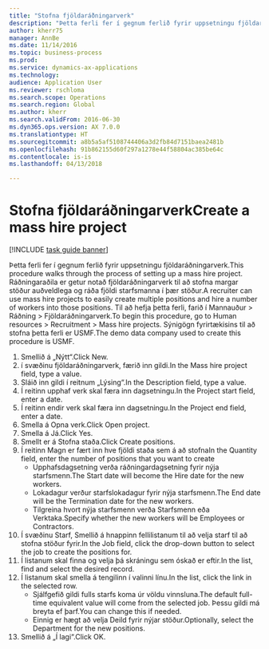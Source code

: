 ```yaml
--- 
title: "Stofna fjöldaráðningarverk"
description: "Þetta ferli fer í gegnum ferlið fyrir uppsetningu fjöldaráðningarverk."
author: kherr75
manager: AnnBe
ms.date: 11/14/2016
ms.topic: business-process
ms.prod: 
ms.service: dynamics-ax-applications
ms.technology: 
audience: Application User
ms.reviewer: rschloma
ms.search.scope: Operations
ms.search.region: Global
ms.author: kherr
ms.search.validFrom: 2016-06-30
ms.dyn365.ops.version: AX 7.0.0
ms.translationtype: HT
ms.sourcegitcommit: a8b5a5af5108744406a3d2fb84d7151baea2481b
ms.openlocfilehash: 91b862155d60f297a1278e44f58804ac385be64c
ms.contentlocale: is-is
ms.lasthandoff: 04/13/2018

---
```

# <a name="create-a-mass-hire-project"></a><span data-ttu-id="cb377-103">Stofna fjöldaráðningarverk</span><span class="sxs-lookup"><span data-stu-id="cb377-103">Create a mass hire project</span></span>

[!INCLUDE [task guide banner](../../includes/task-guide-banner.md)]

<span data-ttu-id="cb377-104">Þetta ferli fer í gegnum ferlið fyrir uppsetningu fjöldaráðningarverk.</span><span class="sxs-lookup"><span data-stu-id="cb377-104">This procedure walks through the process of setting up a mass hire project.</span></span> <span data-ttu-id="cb377-105">Ráðningaraðila er getur notað fjöldaráðningarverk til að stofna margar stöður auðveldlega og ráða fjöldi starfsmanna í þær stöður.</span><span class="sxs-lookup"><span data-stu-id="cb377-105">A recruiter can use mass hire projects to easily create multiple positions and hire a number of workers into those positions.</span></span> <span data-ttu-id="cb377-106">Til að hefja þetta ferli, farið í Mannauður > Ráðning > Fjöldaráðningarverk.</span><span class="sxs-lookup"><span data-stu-id="cb377-106">To begin this procedure, go to Human resources > Recruitment > Mass hire projects.</span></span> <span data-ttu-id="cb377-107">Sýnigögn fyrirtækisins til að stofna þetta ferli er USMF.</span><span class="sxs-lookup"><span data-stu-id="cb377-107">The demo data company used to create this procedure is USMF.</span></span>

1. <span data-ttu-id="cb377-108">Smellið á „Nýtt“.</span><span class="sxs-lookup"><span data-stu-id="cb377-108">Click New.</span></span>
2. <span data-ttu-id="cb377-109">í svæðinu fjöldaráðningarverk, færið inn gildi.</span><span class="sxs-lookup"><span data-stu-id="cb377-109">In the Mass hire project field, type a value.</span></span>
3. <span data-ttu-id="cb377-110">Sláið inn gildi í reitnum „Lýsing“.</span><span class="sxs-lookup"><span data-stu-id="cb377-110">In the Description field, type a value.</span></span>
4. <span data-ttu-id="cb377-111">Í reitinn upphaf verk skal færa inn dagsetningu.</span><span class="sxs-lookup"><span data-stu-id="cb377-111">In the Project start field, enter a date.</span></span>
5. <span data-ttu-id="cb377-112">Í reitinn endir verk skal færa inn dagsetningu.</span><span class="sxs-lookup"><span data-stu-id="cb377-112">In the Project end field, enter a date.</span></span>
6. <span data-ttu-id="cb377-113">Smella á Opna verk.</span><span class="sxs-lookup"><span data-stu-id="cb377-113">Click Open project.</span></span>
7. <span data-ttu-id="cb377-114">Smella á Já.</span><span class="sxs-lookup"><span data-stu-id="cb377-114">Click Yes.</span></span>
8. <span data-ttu-id="cb377-115">Smellt er á Stofna staða.</span><span class="sxs-lookup"><span data-stu-id="cb377-115">Click Create positions.</span></span>
9. <span data-ttu-id="cb377-116">Í reitinn Magn er fært inn hve fjöldi staða sem á að stofna</span><span class="sxs-lookup"><span data-stu-id="cb377-116">In the Quantity field, enter the number of positions that you want to create</span></span>
    * <span data-ttu-id="cb377-117">Upphafsdagsetning verða ráðningardagsetning fyrir nýja starfsmenn.</span><span class="sxs-lookup"><span data-stu-id="cb377-117">The Start date will become the Hire date for the new workers.</span></span>  
    * <span data-ttu-id="cb377-118">Lokadagur verður starfslokadagur fyrir nýja starfsmenn.</span><span class="sxs-lookup"><span data-stu-id="cb377-118">The End date will be the Termination date for the new workers.</span></span>  
    * <span data-ttu-id="cb377-119">Tilgreina hvort nýja starfsmenn verða Starfsmenn eða Verktaka.</span><span class="sxs-lookup"><span data-stu-id="cb377-119">Specify whether the new workers will be Employees or Contractors.</span></span>  
10. <span data-ttu-id="cb377-120">Í svæðinu Starf, Smellið á hnappinn fellilistanum til að velja starf til að stofna stöður fyrir.</span><span class="sxs-lookup"><span data-stu-id="cb377-120">In the Job field, click the drop-down button to select the job to create the positions for.</span></span>
11. <span data-ttu-id="cb377-121">Í listanum skal finna og velja þá skráningu sem óskað er eftir.</span><span class="sxs-lookup"><span data-stu-id="cb377-121">In the list, find and select the desired record.</span></span>
12. <span data-ttu-id="cb377-122">Í listanum skal smella á tengilinn í valinni línu.</span><span class="sxs-lookup"><span data-stu-id="cb377-122">In the list, click the link in the selected row.</span></span>
    * <span data-ttu-id="cb377-123">Sjálfgefið gildi fulls starfs koma úr völdu vinnsluna.</span><span class="sxs-lookup"><span data-stu-id="cb377-123">The default full-time equivalent value will come from the selected job.</span></span> <span data-ttu-id="cb377-124">Þessu gildi má breyta ef þarf.</span><span class="sxs-lookup"><span data-stu-id="cb377-124">You can change this if needed.</span></span>  
    * <span data-ttu-id="cb377-125">Einnig er hægt að velja Deild fyrir nýjar stöður.</span><span class="sxs-lookup"><span data-stu-id="cb377-125">Optionally, select the Department for the new positions.</span></span>  
13. <span data-ttu-id="cb377-126">Smellið á „Í lagi“.</span><span class="sxs-lookup"><span data-stu-id="cb377-126">Click OK.</span></span>


